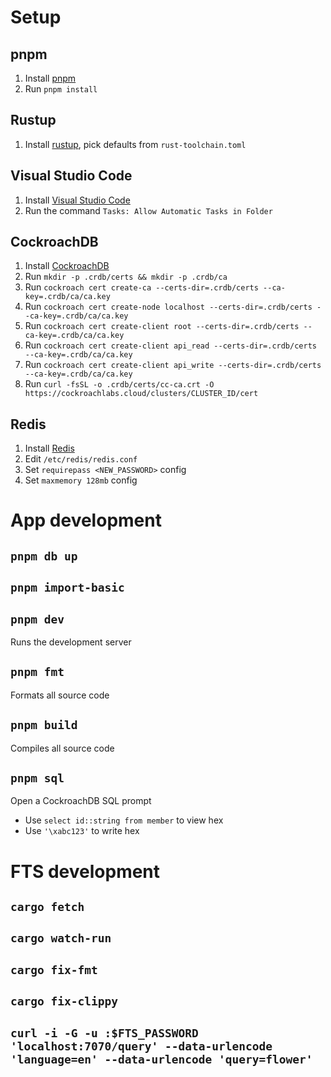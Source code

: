# Setup

## pnpm

1. Install [pnpm](https://pnpm.js.org/en/installation)
1. Run `pnpm install`

## Rustup

1. Install [rustup](https://rustup.rs), pick defaults from `rust-toolchain.toml`

## Visual Studio Code

1. Install [Visual Studio Code](https://code.visualstudio.com/docs/setup/setup-overview)
1. Run the command `Tasks: Allow Automatic Tasks in Folder`

## CockroachDB

1. Install [CockroachDB](https://www.cockroachlabs.com/docs/stable/install-cockroachdb.html)
1. Run `mkdir -p .crdb/certs && mkdir -p .crdb/ca`
1. Run `cockroach cert create-ca --certs-dir=.crdb/certs --ca-key=.crdb/ca/ca.key`
1. Run `cockroach cert create-node localhost --certs-dir=.crdb/certs --ca-key=.crdb/ca/ca.key`
1. Run `cockroach cert create-client root --certs-dir=.crdb/certs --ca-key=.crdb/ca/ca.key`
1. Run `cockroach cert create-client api_read --certs-dir=.crdb/certs --ca-key=.crdb/ca/ca.key`
1. Run `cockroach cert create-client api_write --certs-dir=.crdb/certs --ca-key=.crdb/ca/ca.key`
1. Run `curl -fsSL -o .crdb/certs/cc-ca.crt -O https://cockroachlabs.cloud/clusters/CLUSTER_ID/cert`

## Redis

1. Install [Redis](https://redis.io/download#installation)
1. Edit `/etc/redis/redis.conf`
1. Set `requirepass <NEW_PASSWORD>` config
1. Set `maxmemory 128mb` config

# App development

## `pnpm db up`

## `pnpm import-basic`

## `pnpm dev`

Runs the development server

## `pnpm fmt`

Formats all source code

## `pnpm build`

Compiles all source code

## `pnpm sql`

Open a CockroachDB SQL prompt

- Use `select id::string from member` to view hex
- Use `'\xabc123'` to write hex

# FTS development

## `cargo fetch`

## `cargo watch-run`

## `cargo fix-fmt`

## `cargo fix-clippy`

## `curl -i -G -u :$FTS_PASSWORD 'localhost:7070/query' --data-urlencode 'language=en' --data-urlencode 'query=flower'`
